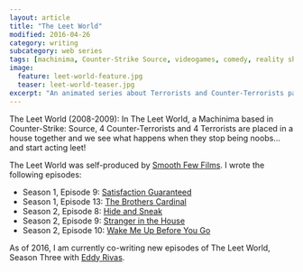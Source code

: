 ```yaml
---
layout: article
title: "The Leet World"
modified: 2016-04-26
category: writing
subcategory: web series
tags: [machinima, Counter-Strike Source, videogames, comedy, reality show]
image:
  feature: leet-world-feature.jpg
  teaser: leet-world-teaser.jpg
excerpt: "An animated series about Terrorists and Counter-Terrorists participating in a reality show."
---
```


The Leet World (2008-2009): In The Leet World, a Machinima based in Counter-Strike: Source, 4 Counter-Terrorists and 4 Terrorists are placed in a house together and we see what happens when they stop being noobs... and start acting leet!

The Leet World was self-produced by [Smooth Few Films][sff]. I wrote the following episodes:

* Season 1, Episode 9: [Satisfaction Guaranteed][1-9]
* Season 1, Episode 13: [The Brothers Cardinal][1-13]
* Season 2, Episode 8: [Hide and Sneak][2-8]
* Season 2, Episode 9: [Stranger in the House][2-9]
* Season 2, Episode 10: [Wake Me Up Before You Go][2-10]

As of 2016, I am currently co-writing new episodes of The Leet World, Season Three with [Eddy Rivas][e].

[sff]: http://smoothfewfilms.com
[1-9]: http://www.youtube.com/watch?v=tR63vX-2iE8&feature=c4-overview-vl&list=PLAC7E38C5C3B6E6AF
[1-13]: http://www.youtube.com/watch?v=6xa_5Es3dRk&list=PLAC7E38C5C3B6E6AF
[2-8]: http://www.youtube.com/watch?v=T3XuFdOhiuY&list=PL94343AEA599BE702&index=35
[2-9]: http://www.youtube.com/watch?v=hzPwq_GEkFM&list=PL94343AEA599BE702
[2-10]: http://www.youtube.com/watch?v=fJRFkbkfL4k&list=PL94343AEA599BE702
[e]: http://eddyrivas.com